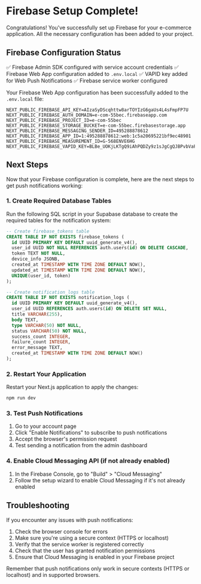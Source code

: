# Firebase Setup Complete!

Congratulations! You've successfully set up Firebase for your e-commerce application. All the necessary configuration has been added to your project.

## Firebase Configuration Status

✅ Firebase Admin SDK configured with service account credentials
✅ Firebase Web App configuration added to `.env.local`
✅ VAPID key added for Web Push Notifications
✅ Firebase service worker configured

Your Firebase Web App configuration has been successfully added to the `.env.local` file:

```
NEXT_PUBLIC_FIREBASE_API_KEY=AIzaSyDScqhttw8arTOYIzG6gaUs4L4sFmpFP7U
NEXT_PUBLIC_FIREBASE_AUTH_DOMAIN=e-com-55bec.firebaseapp.com
NEXT_PUBLIC_FIREBASE_PROJECT_ID=e-com-55bec
NEXT_PUBLIC_FIREBASE_STORAGE_BUCKET=e-com-55bec.firebasestorage.app
NEXT_PUBLIC_FIREBASE_MESSAGING_SENDER_ID=495288878612
NEXT_PUBLIC_FIREBASE_APP_ID=1:495288878612:web:1c5a20695221bf9ec48901
NEXT_PUBLIC_FIREBASE_MEASUREMENT_ID=G-568ENVE6HG
NEXT_PUBLIC_FIREBASE_VAPID_KEY=BLBe_UOKjLKTgQ9iAhPQDZy9z1sJgCgQJBPvbVaFk3xLTOQQnOYlhMBAGlRVnTGzOJMgbhWJLZzJyW5DDtxrOOo
```

## Next Steps

Now that your Firebase configuration is complete, here are the next steps to get push notifications working:

### 1. Create Required Database Tables

Run the following SQL script in your Supabase database to create the required tables for the notification system:

```sql
-- Create firebase_tokens table
CREATE TABLE IF NOT EXISTS firebase_tokens (
  id UUID PRIMARY KEY DEFAULT uuid_generate_v4(),
  user_id UUID NOT NULL REFERENCES auth.users(id) ON DELETE CASCADE,
  token TEXT NOT NULL,
  device_info JSONB,
  created_at TIMESTAMP WITH TIME ZONE DEFAULT NOW(),
  updated_at TIMESTAMP WITH TIME ZONE DEFAULT NOW(),
  UNIQUE(user_id, token)
);

-- Create notification_logs table
CREATE TABLE IF NOT EXISTS notification_logs (
  id UUID PRIMARY KEY DEFAULT uuid_generate_v4(),
  user_id UUID REFERENCES auth.users(id) ON DELETE SET NULL,
  title VARCHAR(255),
  body TEXT,
  type VARCHAR(50) NOT NULL,
  status VARCHAR(50) NOT NULL,
  success_count INTEGER,
  failure_count INTEGER,
  error_message TEXT,
  created_at TIMESTAMP WITH TIME ZONE DEFAULT NOW()
);
```

### 2. Restart Your Application

Restart your Next.js application to apply the changes:

```bash
npm run dev
```

### 3. Test Push Notifications

1. Go to your account page
2. Click "Enable Notifications" to subscribe to push notifications
3. Accept the browser's permission request
4. Test sending a notification from the admin dashboard

### 4. Enable Cloud Messaging API (if not already enabled)

1. In the Firebase Console, go to "Build" > "Cloud Messaging"
2. Follow the setup wizard to enable Cloud Messaging if it's not already enabled

## Troubleshooting

If you encounter any issues with push notifications:

1. Check the browser console for errors
2. Make sure you're using a secure context (HTTPS or localhost)
3. Verify that the service worker is registered correctly
4. Check that the user has granted notification permissions
5. Ensure that Cloud Messaging is enabled in your Firebase project

Remember that push notifications only work in secure contexts (HTTPS or localhost) and in supported browsers.
